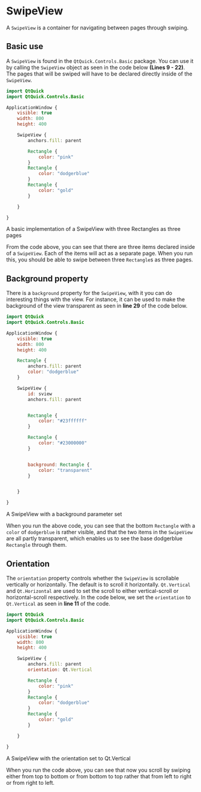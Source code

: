 # SwipeView

A `SwipeView` is a container for navigating between pages through swiping.

## Basic use

A `SwipeView` is found in the `QtQuick.Controls.Basic` package. You can use it by calling the `SwipeView` object as seen in the code below **(Lines 9 - 22)**. The pages that will be swiped will have to be declared directly inside of the `SwipeView`.

```qml
import QtQuick
import QtQuick.Controls.Basic

ApplicationWindow {
    visible: true
    width: 800
    height: 400

    SwipeView {
        anchors.fill: parent

        Rectangle {
            color: "pink"
        }
        Rectangle {
            color: "dodgerblue"
        }
        Rectangle {
            color: "gold"
        }

    }

}
```

A basic implementation of a SwipeView with three Rectangles as three pages

From the code above, you can see that there are three items declared inside of a `SwipeView`. Each of the items will act as a separate page. When you run this, you should be able to swipe between three `Rectangle`s as three pages.

## Background property

There is a `background` property for the `SwipeView`, with it you can do interesting things with the view. For instance, it can be used to make the background of the view transparent as seen in **line 29** of the code below.

```qml
import QtQuick
import QtQuick.Controls.Basic

ApplicationWindow {
    visible: true
    width: 800
    height: 400

    Rectangle {
        anchors.fill: parent
        color: "dodgerblue"
    }

    SwipeView {
        id: sview
        anchors.fill: parent


        Rectangle {
            color: "#23ffffff"
        }

        Rectangle {
            color: "#23000000"
        }


        background: Rectangle {
            color: "transparent"
        }


    }

}
```

A SwipeView with a background parameter set

When you run the above code, you can see that the bottom `Rectangle` with a `color` of `dodgerblue` is rather visible, and that the two items in the `SwipeView` are all partly transparent, which enables us to see the base dodgerblue `Rectangle` through them.

## Orientation

The `orientation` property controls whether the `SwipeView` is scrollable vertically or horizontally. The default is to scroll it horizontally. `Qt.Vertical` and `Qt.Horizontal` are used to set the scroll to either vertical-scroll or horizontal-scroll respectively.
In the code below, we set the `orientation` to `Qt.Vertical` as seen in **line 11** of the code.

```qml
import QtQuick
import QtQuick.Controls.Basic

ApplicationWindow {
    visible: true
    width: 800
    height: 400

    SwipeView {
        anchors.fill: parent
        orientation: Qt.Vertical

        Rectangle {
            color: "pink"
        }
        Rectangle {
            color: "dodgerblue"
        }
        Rectangle {
            color: "gold"
        }

    }

}
```

A SwipeView with the orientation set to Qt.Vertical

When you run the code above, you can see that now you scroll by swiping either from top to bottom or from bottom to top rather that from left to right or from right to left.

